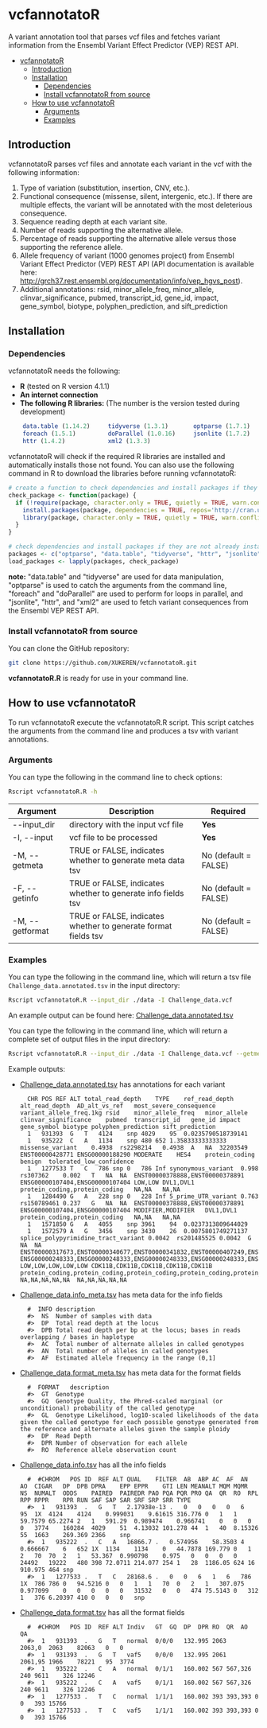 # vcfannotatoR
A variant annotation tool that parses vcf files and fetches variant information from the Ensembl Variant Effect Predictor (VEP) REST API.  

- [vcfannotatoR](#vcfannotator)
  - [Introduction](#introduction)
  - [Installation](#installation)
    - [Dependencies](#dependencies)
    - [Install vcfannotatoR from source](#install-vcfannotator-from-source)
  - [How to use vcfannotatoR](#how-to-use-vcfannotator)
    - [Arguments](#arguments)
    - [Examples](#examples)
## Introduction   

vcfannotatoR parses vcf files and annotate each variant in the vcf with the following information:
1. Type of variation (substitution, insertion, CNV, etc.).
2. Functional consequence (missense, silent, intergenic, etc.). If there are multiple effects, the variant will be annotated with the most deleterious consequence.
3. Sequence reading depth at each variant site.
4. Number of reads supporting the alternative allele.
5. Percentage of reads supporting the alternative allele versus those supporting the reference allele.
6. Allele frequency of variant (1000 genomes project) from Ensembl Variant Effect Predictor (VEP) REST API (API documentation is available here: http://grch37.rest.ensembl.org/documentation/info/vep_hgvs_post).
7. Additional annotations: rsid, minor_allele_freq, minor_allele, clinvar_significance, pubmed, transcript_id, gene_id, impact, gene_symbol, biotype, polyphen_prediction, and sift_prediction

## Installation

### Dependencies  

vcfannotatoR needs the following:
- **R** (tested on R version 4.1.1)
- **An internet connection**
- **The following R libraries:** (The number is the version tested during development)
```r 
    data.table (1.14.2)     tidyverse (1.3.1)       optparse (1.7.1)         
    foreach (1.5.1)         doParallel (1.0.16)     jsonlite (1.7.2)
    httr (1.4.2)            xml2 (1.3.3)            
````

vcfannotatoR will check if the required R libraries are installed and automatically installs those not found. You can also use the following command in R to download the libraries before running vcfannotatoR:  


```r
# create a function to check dependencies and install packages if they are not already installed <!-- omit in toc -->
check_package <- function(package) {
  if (!require(package, character.only = TRUE, quietly = TRUE, warn.conflicts = FALSE)) {
    install.packages(package, dependencies = TRUE, repos='http://cran.us.r-project.org')
    library(package, character.only = TRUE, quietly = TRUE, warn.conflicts = FALSE)
  }
}

# check dependencies and install packages if they are not already installed <!-- omit in toc -->
packages <- c("optparse", "data.table", "tidyverse", "httr", "jsonlite", "xml2", "foreach", "doParallel")
load_packages <- lapply(packages, check_package)
````
**note:** "data.table" and "tidyverse" are used for data manipulation, "optparse" is used to catch the arguments from the command line, "foreach" and "doParallel" are used to perform for loops in parallel, and "jsonlite", "httr", and "xml2" are used to fetch variant consequences from the Ensembl VEP REST API.  

### Install vcfannotatoR from source

You can clone the GitHub repository:  
```bash
git clone https://github.com/XUKEREN/vcfannotatoR.git
````
**vcfannotatoR.R** is ready for use in your command line.   
## How to use vcfannotatoR     
To run vcfannotatoR execute the vcfannotatoR.R script. This script catches the arguments from the command line and produces a tsv with variant annotations.   
### Arguments  

You can type the following in the command line to check options:  
```bash
Rscript vcfannotatoR.R -h  
````  

Argument | Description | Required
------------ | ------------ | ------------
--input_dir | directory with the input vcf file | **Yes**
-I, --input | vcf file to be processed | **Yes**
-M, --getmeta | TRUE or FALSE, indicates whether to generate meta data tsv | No (default = FALSE)
-F, --getinfo | TRUE or FALSE, indicates whether to generate info fields tsv | No (default = FALSE)
-M, --getformat | TRUE or FALSE, indicates whether to generate format fields tsv | No (default = FALSE)
### Examples   
You can type the following in the command line, which will return a tsv file `Challenge_data.annotated.tsv` in the input directory:  
```bash
Rscript vcfannotatoR.R --input_dir ./data -I Challenge_data.vcf
````
An example output can be found here: [Challenge_data.annotated.tsv](/data/Challenge_data.annotated.tsv)   

You can type the following in the command line, which will return a complete set of output files in the input directory:     
```bash
Rscript vcfannotatoR.R --input_dir ./data -I Challenge_data.vcf --getmeta TRUE --getinfo TRUE --getformat TRUE 
````
Example outputs: 
- [Challenge_data.annotated.tsv](/data/Challenge_data.annotated.tsv) has annotations for each variant     

        CHR	POS	REF	ALT	total_read_depth	TYPE	ref_read_depth	alt_read_depth	AD_alt_vs_ref	most_severe_consequence	variant_allele_freq.1kg	rsid	minor_allele_freq	minor_allele	clinvar_significance	pubmed	transcript_id	gene_id	impact	gene_symbol	biotype	polyphen_prediction	sift_prediction
        1	931393	G	T	4124	snp	4029	95	0.0235790518739141														
        1	935222	C	A	1134	snp	480	652	1.35833333333333	missense_variant	0.4938	rs2298214	0.4938	A	NA	32203549	ENST00000428771	ENSG00000188290	MODERATE	HES4	protein_coding	benign	tolerated_low_confidence
        1	1277533	T	C	786	snp	0	786	Inf	synonymous_variant	0.998	rs307362	0.002	T	NA	NA	ENST00000378888,ENST00000378891	ENSG00000107404,ENSG00000107404	LOW,LOW	DVL1,DVL1	protein_coding,protein_coding	NA,NA	NA,NA
        1	1284490	G	A	228	snp	0	228	Inf	5_prime_UTR_variant	0.763	rs150789461	0.237	G	NA	NA	ENST00000378888,ENST00000378891	ENSG00000107404,ENSG00000107404	MODIFIER,MODIFIER	DVL1,DVL1	protein_coding,protein_coding	NA,NA	NA,NA
        1	1571850	G	A	4055	snp	3961	94	0.0237313809644029														
        1	1572579	A	G	3456	snp	3430	26	0.0075801749271137	splice_polypyrimidine_tract_variant	0.0042	rs201485525	0.0042	G	NA	NA	ENST00000317673,ENST00000340677,ENST00000341832,ENST00000407249,ENST00000513088	ENSG00000248333,ENSG00000248333,ENSG00000248333,ENSG00000248333,ENSG00000248333	LOW,LOW,LOW,LOW,LOW	CDK11B,CDK11B,CDK11B,CDK11B,CDK11B	protein_coding,protein_coding,protein_coding,protein_coding,protein_coding	NA,NA,NA,NA,NA	NA,NA,NA,NA,NA

- [Challenge_data.info_meta.tsv](/data/Challenge_data.info_meta.tsv) has meta data for the info fields  

        #  INFO	description
        #>  NS	Number of samples with data
        #>  DP	Total read depth at the locus
        #>  DPB	Total read depth per bp at the locus; bases in reads overlapping / bases in haplotype
        #>  AC	Total number of alternate alleles in called genotypes
        #>  AN	Total number of alleles in called genotypes
        #>  AF	Estimated allele frequency in the range (0,1]   

- [Challenge_data.format_meta.tsv](/data/Challenge_data.format_meta.tsv) has meta data for the format fields  

        #  FORMAT	description
        #>  GT	Genotype
        #>  GQ	Genotype Quality, the Phred-scaled marginal (or unconditional) probability of the called genotype
        #>  GL	Genotype Likelihood, log10-scaled likelihoods of the data given the called genotype for each possible genotype generated from the reference and alternate alleles given the sample ploidy
        #>  DP	Read Depth
        #>  DPR	Number of observation for each allele
        #>  RO	Reference allele observation count

- [Challenge_data.info.tsv](/data/Challenge_data.info.tsv) has all the info fields  

        #  #CHROM	POS	ID	REF	ALT	QUAL	FILTER	AB	ABP	AC	AF	AN	AO	CIGAR	DP	DPB	DPRA	EPP	EPPR	GTI	LEN	MEANALT	MQM	MQMR	NS	NUMALT	ODDS	PAIRED	PAIREDR	PAO	PQA	PQR	PRO	QA	QR	RO	RPL	RPP	RPPR	RPR	RUN	SAF	SAP	SAR	SRF	SRP	SRR	TYPE
        #>  1	931393	.	G	T	2.17938e-13	.	0	0	0	0	6	95	1X	4124	4124	0.999031	9.61615	316.776	0	1	1	59.7579	65.2274	2	1	591.29	0.989474	0.966741	0	0	0	0	3774	160284	4029	51	4.13032	101.278	44	1	40	8.15326	55	1663	269.369	2366	snp
        #>  1	935222	.	C	A	16866.7	.	0.574956	58.3503	4	0.666667	6	652	1X	1134	1134	0	44.7878	169.779	0	1	2	70	70	2	1	53.367	0.990798	0.975	0	0	0	0	24492	19222	480	398	72.0711	214.077	254	1	28	1186.05	624	16	910.975	464	snp
        #>  1	1277533	.	T	C	28168.6	.	0	0	6	1	6	786	1X	786	786	0	94.5216	0	0	1	1	70	0	2	1	307.075	0.977099	0	0	0	0	0	31532	0	0	474	75.5143	0	312	1	376	6.20397	410	0	0	0	snp

- [Challenge_data.format.tsv](/data/Challenge_data.format.tsv) has all the format fields   

        #  #CHROM	POS	ID	REF	ALT	Indiv	GT	GQ	DP	DPR	RO	QR	AO	QA
        #>  1	931393	.	G	T	normal	0/0/0	132.995	2063	2063,0	2063	82063	0	0
        #>  1	931393	.	G	T	vaf5	0/0/0	132.995	2061	2061,95	1966	78221	95	3774
        #>  1	935222	.	C	A	normal	0/1/1	160.002	567	567,326	240	9611	326	12246
        #>  1	935222	.	C	A	vaf5	0/1/1	160.002	567	567,326	240	9611	326	12246
        #>  1	1277533	.	T	C	normal	1/1/1	160.002	393	393,393	0	0	393	15766
        #>  1	1277533	.	T	C	vaf5	1/1/1	160.002	393	393,393	0	0	393	15766

